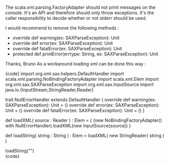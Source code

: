 The scala.xml.parsing.FactoryAdapter should not print messages on the console. It's an API and therefore should only throw exceptions. It's the caller responsibility to decide whether or not stderr should be used.

I would recommend to remove the following methods :
  * override def warning(ex: SAXParseException): Unit
  * override def error(ex: SAXParseException): Unit
  * override def fatalError(ex: SAXParseException): Unit
  * protected def printError(errtype: String, ex: SAXParseException): Unit

Thanks, Bruno
As a workaround loading xml can be done this way :


{code}
import org.xml.sax.helpers.DefaultHandler
import scala.xml.parsing.NoBindingFactoryAdapter
import scala.xml.Elem
import org.xml.sax.SAXParseException
import org.xml.sax.InputSource
import java.io.{InputStream,StringReader,Reader}

trait NullErrorHandler extends DefaultHandler {
  override def warning(ex: SAXParseException): Unit = ()
  override def error(ex: SAXParseException): Unit = ()
  override def fatalError(ex: SAXParseException): Unit = ()
}

def loadXML( source : Reader ) : Elem = {
(new NoBindingFactoryAdapter() with NullErrorHandler).loadXML(new InputSource(source))
}

def loadString( string : String ) : Elem =
  loadXML( new StringReader( string ) )

loadString("<broken>")   
{code}

